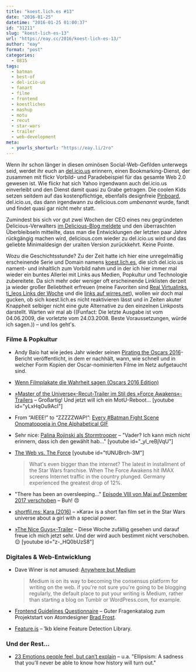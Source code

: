 ```yaml
---
title: "koest.lich.es #13"
date: "2016-01-25"
datetime: "2016-01-25 01:00:37"
id: "31211"
slug: "koest-lich-es-13"
url: "https://eay.cc/2016/koest-lich-es-13/"
author: "eay"
format: "post"
categories:
  - 0815
tags:
  - batman
  - best-of
  - del-icio-us
  - fanart
  - filme
  - frontend
  - koestliches
  - mashup
  - motu
  - recut
  - star-wars
  - trailer
  - web-development
meta:
  - yourls_shorturl: "https://eay.li/2ro"
---
```


Wenn ihr schon länger in diesen ominösen Social-Web-Gefilden unterwegs seid, werdet ihr euch an [del.icio.us](http://del.icio.us) erinnern, einen Bookmarking-Dienst, der zusammen mit flickr Vorbild- und Paradebeispiel für das gesamte Web 2.0 gewesen ist. Wie flickr hat sich Yahoo irgendwann auch del.icio.us einverleibt und den Dienst damit quasi zu Grabe getragen. Die coolen Kids setzen seitdem auf das kostenpflichtige, ebenfalls designfreie [Pinboard](https://pinboard.in/), del.icio.us, das dann irgendwann zu delicious.com _umbenannt_ wurde, fandt und findet quasi gar nicht mehr statt.

Zumindest bis sich vor gut zwei Wochen der CEO eines neu gegründeten Delicious-Verwalters [im Delicious-Blog meldete](http://blog.delicious.com/2016/01/delicious-changes/) und den überraschten Überbleibseln mitteilte, dass man die Entwicklungen der letzten paar Jahre rückgängig machen wird, delicious.com wieder zu del.icio.us wird und das geliebte Minimaldesign der uralten Version zurückkehrt. Keine Pointe.

Wozu die Geschichtsstunde? Zu der Zeit hatte ich hier eine unregelmäßig erscheinende Serie und Domain namens [koest.lich.es](//eay.cc/tag/koestliches/), die sich del.icio.us nament- und inhaltlich zum Vorbild nahm und in der ich hier immer mal wieder ein buntes Allerlei mit Links aus Medien, Popkultur und Technologie zubereitete. Da sich mehr oder weniger oft erscheinende Linklisten derzeit ja wieder großer Beliebtheit erfreuen (meine Favoriten sind [Real Virtualinks](http://realvirtuality.info/), [ti\_leos Links der Woche](https://tileo.wordpress.com/) und die [links auf wirres.net](http://wirres.net/)), wollen wir doch mal gucken, ob sich koest.lich.es nicht reaktivieren lässt und in Zeiten akuter Knappheit selbiger nicht eine gute Alternative zu den einzelnen Linkposts darstellt. Warten wir mal ab ((Funfact: Die letzte Ausgabe ist vom 04.06.2009, die vorletzte vom 24.03.2008. Beste Voraussetzungen, würde ich sagen.)) – und los geht's.

### Filme & Popkultur

- Andy Baio hat wie jedes Jahr wieder seinen [Pirating the Oscars 2016](http://waxy.org/2016/01/pirating_the_oscars_2016/)\-Bericht veröffentlicht, in dem er nachhält, wann, wie schnell und in welcher Form Kopien der Oscar-nominierten Filme im Netz aufgetaucht sind.
- [Wenn Filmplakate die Wahrheit sagen (Oscars 2016 Edition)](http://interweb3000.de/2016/01/19/wenn-filmplakate-die-wahrheit-sagen-oscars-2016-edition/)
- [»Master of the Universe«-Recut-Trailer im Stil des »Force Awakens«-Trailers](https://www.youtube.com/watch?v=yLxHqOu9AcI) – Großartig! Und jetzt will ich ein MotU-Reboot... \[youtube id="yLxHqOu9AcI"\]
- From “AIEEE!” to “ZZZZZWAP!”: [Every #Batman Fight Scene Onomatopoeia in One Alphabetical GIF](http://www.fastcocreate.com/3055253/gif-of-the-day/every-batman-fight-scene-onomatopoeia-in-one-alphabetical-gif)
- Sehr nice: [Palina Rojinski als Stormtrooper](https://www.youtube.com/watch?v=_yl_reBjVqU) – "Vader? Ich kann mich nicht erinnern, dass ich den gewählt hab..." \[youtube id="\_yl\_reBjVqU"\]
- [The Web vs. The Force](https://www.youtube.com/watch?v=tUNUBrch-3M) \[youtube id="tUNUBrch-3M"\]
    
    > What's even bigger than the internet? The latest in installment of the Star Wars franchise. When The Force Awakens hit IMAX screens Internet traffic in the country plunged. Germany experienced the greatest drop of 12%.
    
- "There has been an oversleeping..." [Episode VIII von Mai auf Dezember 2017 verschoben](http://www.moviepilot.de/news/stars-wars-8-kinostart-verschoben-moge-die-macht-mit-uns-sein-165024) – Buh! 😠
- [shortfil.ms: Kara (2016)](http://shortfil.ms/film/kara-2016) – »Kara« is a short fan film set in the Star Wars universe about a girl with a special power.
- [»The Nice Guys«-Trailer](https://www.youtube.com/watch?v=z-_HQ0bUzS8) – Diese Woche zufällig gesehen und darauf freue ich mich jetzt sehr. Und der wird auch bestimmt nicht verschoben. 😌 \[youtube id="z-\_HQ0bUzS8"\]

### Digitales & Web-Entwicklung

- Dave Winer is not amused: [Anywhere but Medium](http://scripting.com/liveblog/users/davewiner/2016/01/20/0900.html)
    
    > Medium is on its way to becoming the consensus platform for writing on the web. if you're not sure you're going to be blogging regularly, the default place to put your writing is Medium, rather than starting a blog on Tumblr or WordPress.com, for example.
    
- [Frontend Guidelines Questionnaire](https://github.com/bradfrost/frontend-guidelines-questionnaire/blob/master/README.md) – Guter Fragenkatalog zum Projektstart von Atomdesigner [Brad Frost](http://bradfrost.com/).
- [Feature.js](http://featurejs.com/) – 1kb kleine Feature Detection Library.

### Und der Rest...

- [23 Emotions people feel, but can’t explain](http://caseypugh.tumblr.com/post/136496804443/23-emotions-people-feel-but-cant-explain) – u.a. "Ellipsism: A sadness that you’ll never be able to know how history will turn out."
